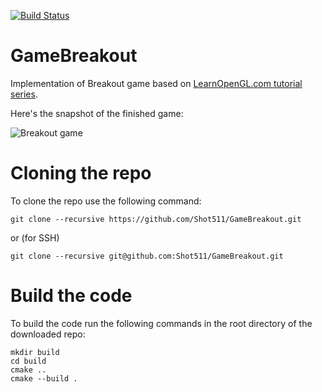 [![Build Status](https://github.com/Shot511/GameBreakout/actions/workflows/cpp_cmake.yml/badge.svg)](https://github.com/Shot511/GameBreakout/actions)

# GameBreakout
Implementation of Breakout game based on [LearnOpenGL.com tutorial series](https://learnopengl.com/In-Practice/2D-Game/Breakout).

Here's the snapshot of the finished game:

![Breakout game](https://learnopengl.com/img/in-practice/breakout/cover.png)

# Cloning the repo
To clone the repo use the following command:

```
git clone --recursive https://github.com/Shot511/GameBreakout.git
```

or (for SSH)

```
git clone --recursive git@github.com:Shot511/GameBreakout.git
```

# Build the code
To build the code run the following commands in the root directory of the downloaded repo:

```
mkdir build
cd build
cmake ..
cmake --build .
```


